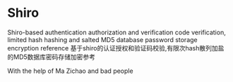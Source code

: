 # Shiro

Shiro-based authentication authorization and verification code verification, limited hash hashing and salted MD5 database password storage encryption reference
基于shiro的认证授权和验证码校验,有限次hash散列加盐的MD5数据库密码存储加密参考

With the help of Ma Zichao and bad people

